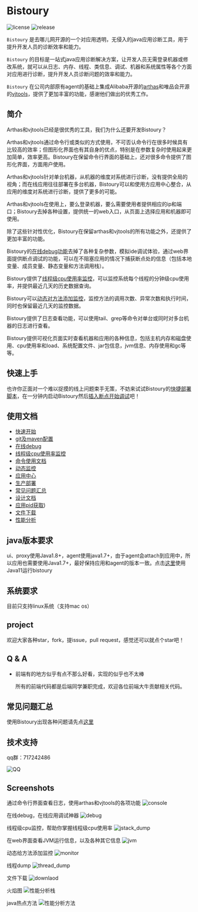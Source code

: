 # Bistoury

![license](https://img.shields.io/github/license/qunarcorp/bistoury)
![release](https://img.shields.io/github/v/release/qunarcorp/bistoury)

`Bistoury` 是去哪儿网开源的一个对应用透明，无侵入的java应用诊断工具，用于提升开发人员的诊断效率和能力。

`Bistoury` 的目标是一站式java应用诊断解决方案，让开发人员无需登录机器或修改系统，就可以从日志、内存、线程、类信息、调试、机器和系统属性等各个方面对应用进行诊断，提升开发人员诊断问题的效率和能力。

`Bistoury` 在公司内部原有agent的基础上集成Alibaba开源的[arthas](https://github.com/alibaba/arthas)和唯品会开源的[vjtools](https://github.com/vipshop/vjtools)，提供了更加丰富的功能，感谢他们做出的优秀工作。

## 简介

Arthas和vjtools已经是很优秀的工具，我们为什么还要开发Bistoury？

Arthas和vjtools通过命令行或类似的方式使用，不可否认命令行在很多时候具有比较高的效率；但图形化界面也有其自身的优点，特别是在参数复杂时使用起来更加简单，效率更高。Bistoury在保留命令行界面的基础上，还对很多命令提供了图形化界面，方面用户使用。

Arthas和vjtools针对单台机器，从机器的维度对系统进行诊断，没有提供全局的视角；而在线应用往往部署在多台机器，Bistoury可以和使用方应用中心整合，从应用的维度对系统进行诊断，提供了更多的可能。

Arthas和vjtools在使用上，要么登录机器，要么需要使用者提供相应的ip和端口；Bistoury去掉各种设置，提供统一的web入口，从页面上选择应用和机器即可使用。

除了这些针对性优化，Bistoury在保留arthas和vjtools的所有功能之外，还提供了更加丰富的功能。

Bistoury的[在线debug功能](docs/cn/debug.md)去掉了各种复杂参数，模拟ide调试体验，通过web界面提供断点调试的功能，可以在不阻塞应用的情况下捕获断点处的信息（包括本地变量、成员变量、静态变量和方法调用栈）。

Bistoury提供了[线程级cpu使用率监控](docs/cn/jstack.md)，可以监控系统每个线程的分钟级cpu使用率，并提供最近几天的历史数据查询。

Bistoury可以[动态对方法添加监控](docs/cn/monitor.md)，监控方法的调用次数、异常次数和执行时间，同时也保留最近几天的监控数据。

Bistoury提供了日志查看功能，可以使用tail、grep等命令对单台或同时对多台机器的日志进行查看。

Bistoury提供可视化页面实时查看机器和应用的各种信息，包括主机内存和磁盘使用、cpu使用率和load、系统配置文件、jar包信息，jvm信息、内存使用和gc等等。

## 快速上手

也许你正面对一个难以捉摸的线上问题束手无策，不妨来试试Bistoury的[快捷部署脚本](docs/cn/quick_start.md)，在一分钟内启动Bistoury然后[插入断点开始调试](docs/cn/debug.md)吧！ 

## 使用文档
- [快速开始](docs/cn/quick_start.md)
- [git及maven配置](docs/cn/gitlab_maven.md)
- [在线debug](docs/cn/debug.md)
- [线程级cpu使用率监控](docs/cn/jstack.md)
- [命令使用文档](docs/cn/commands.md)
- [动态监控](docs/cn/monitor.md)
- [应用中心](docs/cn/application.md)
- [生产部署](docs/cn/deploy.md)
- [常见问题汇总](docs/cn/FAQ.md)
- [设计文档](docs/cn/design/design.md)
- [应用pid获取](docs/cn/PID.md))
- [文件下载](docs/cn/downloadFile.md)
- [性能分析](docs/cn/profiler.md)
## java版本要求

ui、proxy使用Java1.8+，agent使用java1.7+，由于agent会attach到应用中，所以应用也需要使用Java1.7+，最好保持应用和agent的版本一致。点击[这里](docs/cn/java11.md)使用Java11运行bistoury

## 系统要求

目前只支持linux系统（支持mac os）

## project

欢迎大家各种star，fork，提issue，pull request，感觉还可以就点个star吧！

## Q & A

- 前端有的地方似乎有点不那么好看，实现的似乎也不太棒 

    所有的前端代码都是后端同学兼职完成，欢迎各位前端大牛贡献相关代码。
    
## 常见问题汇总

使用Bistoury出现各种问题请先点[这里](docs/cn/FAQ.md)
    
## 技术支持

qq群：717242486

![QQ](docs/image/bistoury_qq_small.png)

## Screenshots

通过命令行界面查看日志，使用arthas和vjtools的各项功能
![console](docs/image/console.png)

在线debug，在线应用调试神器
![debug](docs/image/debug_panel.png)

线程级cpu监控，帮助你掌握线程级cpu使用率
![jstack_dump](docs/image/jstack.png)

在web界面查看JVM运行信息，以及各种其它信息
![jvm](docs/image/jvm.png)

动态给方法添加监控
![monitor](docs/image/monitor.png)

线程dump
![thread_dump](docs/image/thread_dump.png)

文件下载
![downlaod](docs/image/download.png)

火焰图
![性能分析栈](docs/image/profiler_stack.png)

java热点方法
![性能分析方法](docs/image/profiler_method.png)